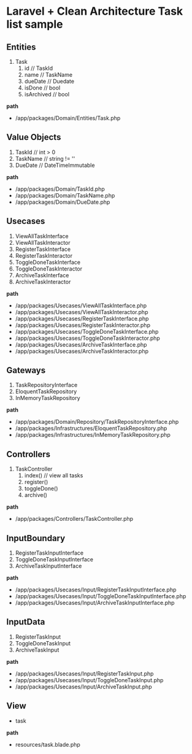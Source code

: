 # Laravel + Clean Architecture Task list sample

## Entities

1. Task
   1. id         // TaskId
   2. name       // TaskName
   3. dueDate    // Duedate
   4. isDone     // bool
   5. isArchived // bool

**path**

* /app/packages/Domain/Entities/Task.php

## Value Objects

1. TaskId   // int > 0
2. TaskName // string != ''
3. DueDate  // DateTimeImmutable

**path**

* /app/packages/Domain/TaskId.php
* /app/packages/Domain/TaskName.php
* /app/packages/Domain/DueDate.php

## Usecases

1. ViewAllTaskInterface
2. ViewAllTaskInteractor
3. RegisterTaskInterface
4. RegisterTaskInteractor
5. ToggleDoneTaskInterface
6. ToggleDoneTaskInteractor
7. ArchiveTaskInterface
8. ArchiveTaskInteractor

**path**

* /app/packages/Usecases/ViewAllTaskInterface.php
* /app/packages/Usecases/ViewAllTaskInteractor.php
* /app/packages/Usecases/RegisterTaskInterface.php
* /app/packages/Usecases/RegisterTaskInteractor.php
* /app/packages/Usecases/ToggleDoneTaskInterface.php
* /app/packages/Usecases/ToggleDoneTaskInteractor.php
* /app/packages/Usecases/ArchiveTaskInterface.php
* /app/packages/Usecases/ArchiveTaskInteractor.php

## Gateways

1. TaskRepositoryInterface
2. EloquentTaskRepository
3. InMemoryTaskRepository

**path**

* /app/packages/Domain/Repository/TaskRepositoryInterface.php
* /app/packages/Infrastructures/EloquentTaskRepository.php
* /app/packages/Infrastructures/InMemoryTaskRepository.php

## Controllers

1. TaskController
   1. index()      // view all tasks
   2. register()
   3. toggleDone()
   4. archive()

**path**

* /app/packages/Controllers/TaskController.php

## InputBoundary

1. RegisterTaskInputInterface
2. ToggleDoneTaskInputInterface
3. ArchiveTaskInputInterface

**path**

* /app/packages/Usecases/Input/RegisterTaskInputInterface.php
* /app/packages/Usecases/Input/ToggleDoneTaskInputInterface.php
* /app/packages/Usecases/Input/ArchiveTaskInputInterface.php

## InputData

1. RegisterTaskInput
2. ToggleDoneTaskInput
3. ArchiveTaskInput

**path**

* /app/packages/Usecases/Input/RegisterTaskInput.php
* /app/packages/Usecases/Input/ToggleDoneTaskInput.php
* /app/packages/Usecases/Input/ArchiveTaskInput.php

## View

* task

**path**

* resources/task.blade.php

